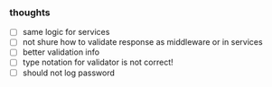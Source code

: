 ### thoughts

- [ ] same logic for services
- [ ] not shure how to validate response as middleware or in services
- [ ] better validation info
- [ ] type notation for validator is not correct!
- [ ] should not log password
